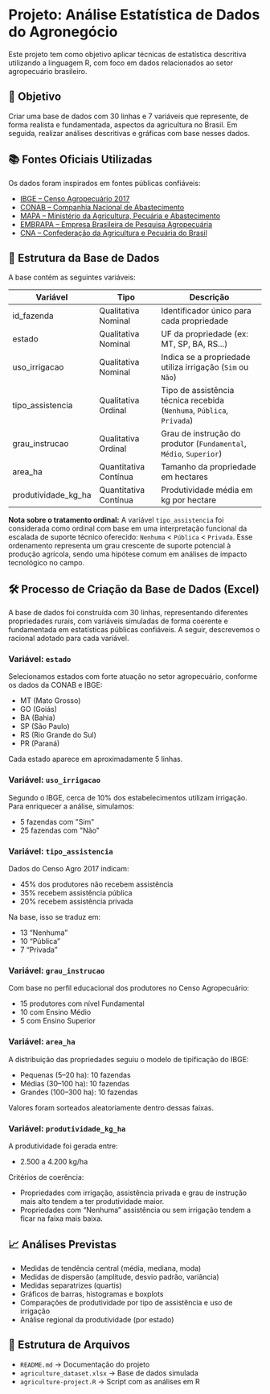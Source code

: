# Projeto: Análise Estatística de Dados do Agronegócio

Este projeto tem como objetivo aplicar técnicas de estatística descritiva utilizando a linguagem R, com foco em dados relacionados ao setor agropecuário brasileiro.

## 🧭 Objetivo

Criar uma base de dados com 30 linhas e 7 variáveis que represente, de forma realista e fundamentada, aspectos da agricultura no Brasil. Em seguida, realizar análises descritivas e gráficas com base nesses dados.

## 📚 Fontes Oficiais Utilizadas

Os dados foram inspirados em fontes públicas confiáveis:

- [IBGE – Censo Agropecuário 2017](https://censoagro2017.ibge.gov.br/)
- [CONAB – Companhia Nacional de Abastecimento](https://www.conab.gov.br/)
- [MAPA – Ministério da Agricultura, Pecuária e Abastecimento](https://www.gov.br/agricultura/)
- [EMBRAPA – Empresa Brasileira de Pesquisa Agropecuária](https://www.embrapa.br/)
- [CNA – Confederação da Agricultura e Pecuária do Brasil](https://www.cnabrasil.org.br/)

## 🧱 Estrutura da Base de Dados

A base contém as seguintes variáveis:

| Variável                | Tipo                    | Descrição                                                       |
|-------------------------|-------------------------|-----------------------------------------------------------------|
| id_fazenda              | Qualitativa Nominal     | Identificador único para cada propriedade                       |
| estado                  | Qualitativa Nominal     | UF da propriedade (ex: MT, SP, BA, RS...)                       |
| uso_irrigacao           | Qualitativa Nominal     | Indica se a propriedade utiliza irrigação (`Sim` ou `Não`)      |
| tipo_assistencia        | Qualitativa Ordinal     | Tipo de assistência técnica recebida (`Nenhuma`, `Pública`, `Privada`)   |
| grau_instrucao          | Qualitativa Ordinal     | Grau de instrução do produtor (`Fundamental`, `Médio`, `Superior`) |
| area_ha                 | Quantitativa Contínua   | Tamanho da propriedade em hectares                              |
| produtividade_kg_ha     | Quantitativa Contínua   | Produtividade média em kg por hectare                           |

**Nota sobre o tratamento ordinal:** A variável `tipo_assistencia` foi considerada como ordinal com base em uma interpretação funcional da escalada de suporte técnico oferecido: `Nenhuma` < `Pública` < `Privada`. Esse ordenamento representa um grau crescente de suporte potencial à produção agrícola, sendo uma hipótese comum em análises de impacto tecnológico no campo.

## 🛠️ Processo de Criação da Base de Dados (Excel)

A base de dados foi construída com 30 linhas, representando diferentes propriedades rurais, com variáveis simuladas de forma coerente e fundamentada em estatísticas públicas confiáveis. A seguir, descrevemos o racional adotado para cada variável.

### Variável: `estado`
Selecionamos estados com forte atuação no setor agropecuário, conforme os dados da CONAB e IBGE:
- MT (Mato Grosso)
- GO (Goiás)
- BA (Bahia)
- SP (São Paulo)
- RS (Rio Grande do Sul)
- PR (Paraná)

Cada estado aparece em aproximadamente 5 linhas.

### Variável: `uso_irrigacao`
Segundo o IBGE, cerca de 10% dos estabelecimentos utilizam irrigação. Para enriquecer a análise, simulamos:
- 5 fazendas com "Sim"
- 25 fazendas com "Não"

### Variável: `tipo_assistencia`
Dados do Censo Agro 2017 indicam:
- 45% dos produtores não recebem assistência
- 35% recebem assistência pública
- 20% recebem assistência privada

Na base, isso se traduz em:
- 13 “Nenhuma”
- 10 “Pública”
- 7 “Privada”

### Variável: `grau_instrucao`
Com base no perfil educacional dos produtores no Censo Agropecuário:
- 15 produtores com nível Fundamental
- 10 com Ensino Médio
- 5 com Ensino Superior

### Variável: `area_ha`
A distribuição das propriedades seguiu o modelo de tipificação do IBGE:
- Pequenas (5–20 ha): 10 fazendas
- Médias (30–100 ha): 10 fazendas
- Grandes (100–300 ha): 10 fazendas

Valores foram sorteados aleatoriamente dentro dessas faixas.

### Variável: `produtividade_kg_ha`
A produtividade foi gerada entre:
- 2.500 a 4.200 kg/ha

Critérios de coerência:
- Propriedades com irrigação, assistência privada e grau de instrução mais alto tendem a ter produtividade maior.
- Propriedades com “Nenhuma” assistência ou sem irrigação tendem a ficar na faixa mais baixa.


## 📈 Análises Previstas

- Medidas de tendência central (média, mediana, moda)
- Medidas de dispersão (amplitude, desvio padrão, variância)
- Medidas separatrizes (quartis)
- Gráficos de barras, histogramas e boxplots
- Comparações de produtividade por tipo de assistência e uso de irrigação
- Análise regional da produtividade (por estado)


## 📁 Estrutura de Arquivos

- `README.md` → Documentação do projeto
- `agriculture_dataset.xlsx` → Base de dados simulada
- `agriculture-project.R` → Script com as análises em R
